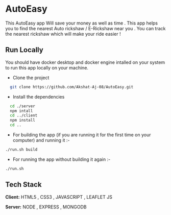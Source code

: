 
# AutoEasy

This AutoEasy app Will save your money as well as time . This app helps you to find the nearest Auto rickshaw / E-Rickshaw near you . 
You can track the nearest rickshaw which will make your ride easier !


## Run Locally
You should have docker desktop and docker engine intalled on your system to run this app locally on your machine.



- Clone the project 

```bash
  git clone https://github.com/Akshat-Aj-08/AutoEasy.git

```
- Install the dependencies 

```bash
  cd ./server
  npm intall
  cd ../client
  npm install
  cd ..

```
- For building the app (if you are running it for the first time on your computer) and running it :-

```bash
./run.sh build
```

- For running the app without building it again :-

```bash
./run.sh
```
## Tech Stack

**Client:** HTML5 , CSS3 , JAVASCRIPT , LEAFLET JS

**Server:** NODE , EXPRESS , MONGODB





